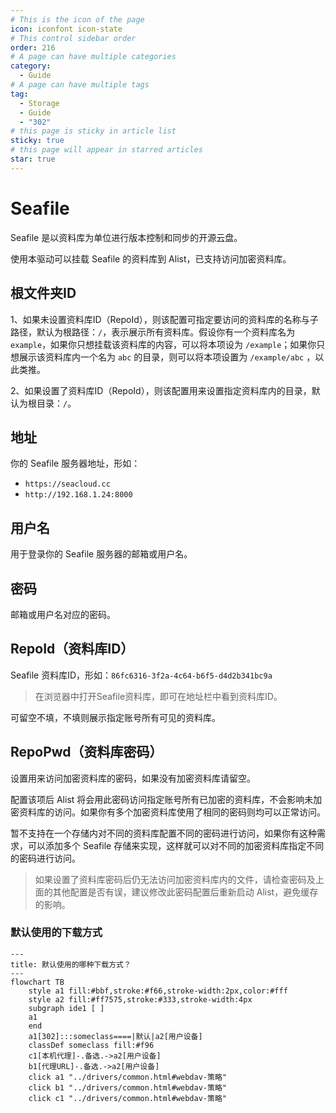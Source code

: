 ```yaml
---
# This is the icon of the page
icon: iconfont icon-state
# This control sidebar order
order: 216
# A page can have multiple categories
category:
  - Guide
# A page can have multiple tags
tag:
  - Storage
  - Guide
  - "302"
# this page is sticky in article list
sticky: true
# this page will appear in starred articles
star: true
---
```

# Seafile

Seafile 是以资料库为单位进行版本控制和同步的开源云盘。

使用本驱动可以挂载 Seafile 的资料库到 Alist，已支持访问加密资料库。

## **根文件夹ID**

1、如果未设置资料库ID（RepoId），则该配置可指定要访问的资料库的名称与子路径，默认为根路径：`/`，表示展示所有资料库。假设你有一个资料库名为 `example`，如果你只想挂载该资料库的内容，可以将本项设为 `/example`；如果你只想展示该资料库内一个名为 `abc` 的目录，则可以将本项设置为 `/example/abc` ，以此类推。

2、如果设置了资料库ID（RepoId），则该配置用来设置指定资料库内的目录，默认为根目录：`/`。

## **地址**

你的 Seafile 服务器地址，形如：
- `https://seacloud.cc`
- `http://192.168.1.24:8000`

## **用户名**

用于登录你的 Seafile 服务器的邮箱或用户名。

## **密码**

邮箱或用户名对应的密码。

## **RepoId（资料库ID）**

Seafile 资料库ID，形如：`86fc6316-3f2a-4c64-b6f5-d4d2b341bc9a`

> 在浏览器中打开Seafile资料库，即可在地址栏中看到资料库ID。

可留空不填，不填则展示指定账号所有可见的资料库。

## **RepoPwd（资料库密码）**

设置用来访问加密资料库的密码，如果没有加密资料库请留空。

配置该项后 Alist 将会用此密码访问指定账号所有已加密的资料库，不会影响未加密资料库的访问。如果你有多个加密资料库使用了相同的密码则均可以正常访问。

暂不支持在一个存储内对不同的资料库配置不同的密码进行访问，如果你有这种需求，可以添加多个 Seafile 存储来实现，这样就可以对不同的加密资料库指定不同的密码进行访问。

> 如果设置了资料库密码后仍无法访问加密资料库内的文件，请检查密码及上面的其他配置是否有误，建议修改此密码配置后重新启动 Alist，避免缓存的影响。

### **默认使用的下载方式**

```mermaid
---
title: 默认使用的哪种下载方式？
---
flowchart TB
    style a1 fill:#bbf,stroke:#f66,stroke-width:2px,color:#fff
    style a2 fill:#ff7575,stroke:#333,stroke-width:4px
    subgraph ide1 [ ]
    a1
    end
    a1[302]:::someclass====|默认|a2[用户设备]
    classDef someclass fill:#f96
    c1[本机代理]-.备选.->a2[用户设备]
    b1[代理URL]-.备选.->a2[用户设备]
    click a1 "../drivers/common.html#webdav-策略"
    click b1 "../drivers/common.html#webdav-策略"
    click c1 "../drivers/common.html#webdav-策略"
```
